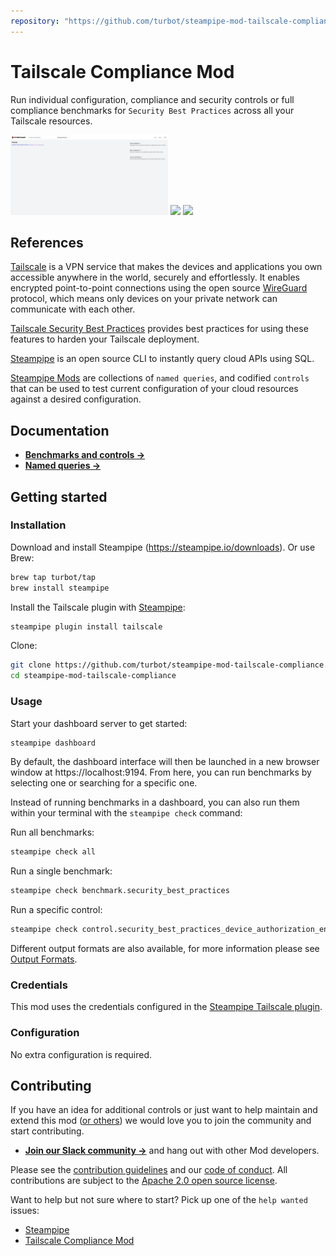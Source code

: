 ```yaml
---
repository: "https://github.com/turbot/steampipe-mod-tailscale-compliance"
---
```


# Tailscale Compliance Mod

Run individual configuration, compliance and security controls or full compliance benchmarks for `Security Best Practices` across all your Tailscale resources.

<img src="https://raw.githubusercontent.com/turbot/steampipe-mod-tailscale-compliance/main/docs/tailscale_compliance_dashboard.png" width="50%" type="thumbnail"/>
<img src="https://raw.githubusercontent.com/turbot/steampipe-mod-tailscale-compliance/main/docs/tailscale_compliance_security_best_practices_dashboard.png" width="50%" type="thumbnail"/>
<img src="https://raw.githubusercontent.com/turbot/steampipe-mod-tailscale-compliance/main/docs/tailscale_compliance_security_best_practices_console.png" width="50%" type="thumbnail"/>

## References

[Tailscale](https://tailscale.com/) is a VPN service that makes the devices and applications you own accessible anywhere in the world, securely and effortlessly. It enables encrypted point-to-point connections using the open source [WireGuard](https://www.wireguard.com/) protocol, which means only devices on your private network can communicate with each other.

[Tailscale Security Best Practices](https://tailscale.com/kb/1196/security-hardening/) provides best practices for using these features to harden your Tailscale deployment.

[Steampipe](https://steampipe.io) is an open source CLI to instantly query cloud APIs using SQL.

[Steampipe Mods](https://steampipe.io/docs/reference/mod-resources#mod) are collections of `named queries`, and codified `controls` that can be used to test current configuration of your cloud resources against a desired configuration.

## Documentation
- **[Benchmarks and controls →](https://hub.steampipe.io/mods/turbot/tailscale_compliance/controls)**
- **[Named queries →](https://hub.steampipe.io/mods/turbot/tailscale_compliance/queries)**

## Getting started

### Installation

Download and install Steampipe (https://steampipe.io/downloads). Or use Brew:

```sh
brew tap turbot/tap
brew install steampipe
```

Install the Tailscale plugin with [Steampipe](https://steampipe.io):

```sh
steampipe plugin install tailscale
```

Clone:

```sh
git clone https://github.com/turbot/steampipe-mod-tailscale-compliance.git
cd steampipe-mod-tailscale-compliance
```

### Usage

Start your dashboard server to get started:

```sh
steampipe dashboard
```

By default, the dashboard interface will then be launched in a new browser
window at https://localhost:9194. From here, you can run benchmarks by
selecting one or searching for a specific one.

Instead of running benchmarks in a dashboard, you can also run them within your
terminal with the `steampipe check` command:

Run all benchmarks:

```sh
steampipe check all
```

Run a single benchmark:

```sh
steampipe check benchmark.security_best_practices
```

Run a specific control:

```sh
steampipe check control.security_best_practices_device_authorization_enabled
```

Different output formats are also available, for more information please see
[Output Formats](https://steampipe.io/docs/reference/cli/check#output-formats).

### Credentials

This mod uses the credentials configured in the [Steampipe Tailscale plugin](https://hub.steampipe.io/plugins/turbot/tailscale).

### Configuration

No extra configuration is required.

## Contributing

If you have an idea for additional controls or just want to help maintain and extend this mod ([or others](https://github.com/topics/steampipe-mod)) we would love you to join the community and start contributing.

- **[Join our Slack community →](https://steampipe.io/community/join)** and hang out with other Mod developers.

Please see the [contribution guidelines](https://github.com/turbot/steampipe/blob/main/CONTRIBUTING.md) and our [code of conduct](https://github.com/turbot/steampipe/blob/main/CODE_OF_CONDUCT.md). All contributions are subject to the [Apache 2.0 open source license](https://github.com/turbot/steampipe-mod-tailscale-compliance/blob/main/LICENSE).

Want to help but not sure where to start? Pick up one of the `help wanted` issues:

- [Steampipe](https://github.com/turbot/steampipe/labels/help%20wanted)
- [Tailscale Compliance Mod](https://github.com/turbot/steampipe-mod-tailscale-compliance/issues)
